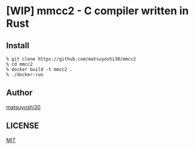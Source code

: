 # [WIP] mmcc2 - C compiler written in Rust

## Install

```
% git clone https://github.com/matsuyoshi30/mmcc2
% cd mmcc2
% docker build -t mmcc2 .
% ./docker-run
```

## Author

[matsuyoshi30](https://twitter.com/matsuyoshi30)

## LICENSE

[MIT](./LICENSE)

